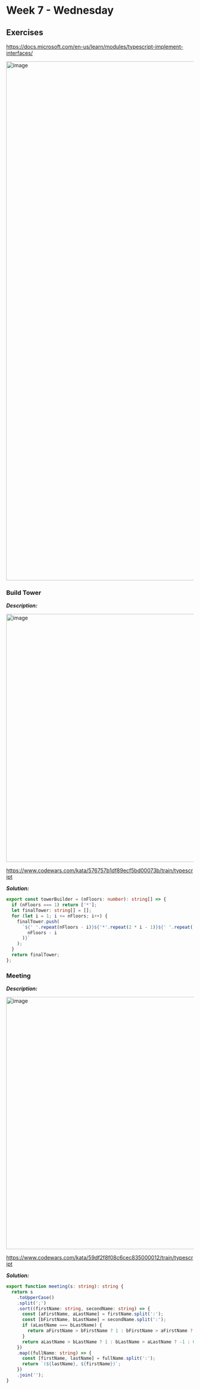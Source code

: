 # Week 7 - Wednesday


## Exercises

https://docs.microsoft.com/en-us/learn/modules/typescript-implement-interfaces/

<img width="1393" alt="image" src="https://user-images.githubusercontent.com/86013814/170609523-33b801d9-ecec-41ef-a666-2f4830e06a60.png">

### Build Tower

***Description:***

<img width="666" alt="image" src="https://user-images.githubusercontent.com/86013814/170599014-15e2b86a-255f-46d8-9cd8-0b961c382372.png">

https://www.codewars.com/kata/576757b1df89ecf5bd00073b/train/typescript

***Solution:***

``` typescript
export const towerBuilder = (nFloors: number): string[] => {
  if (nFloors === 1) return ['*'];
  let finalTower: string[] = [];
  for (let i = 1; i <= nFloors; i++) {
    finalTower.push(
      `${' '.repeat(nFloors - i)}${'*'.repeat(2 * i - 1)}${' '.repeat(
        nFloors - i
      )}`
    );
  }
  return finalTower;
};
```



### Meeting

***Description:***

<img width="677" alt="image" src="https://user-images.githubusercontent.com/86013814/170599463-951c04d4-d09c-43f5-95fd-4e93a5d6a39e.png">

https://www.codewars.com/kata/59df2f8f08c6cec835000012/train/typescript

***Solution:***

``` typescript
export function meeting(s: string): string {
  return s
    .toUpperCase()
    .split(';')
    .sort((firstName: string, secondName: string) => {
      const [aFirstName, aLastName] = firstName.split(':');
      const [bFirstName, bLastName] = secondName.split(':');
      if (aLastName === bLastName) {
        return aFirstName > bFirstName ? 1 : bFirstName > aFirstName ? -1 : 0;
      }
      return aLastName > bLastName ? 1 : bLastName > aLastName ? -1 : 0;
    })
    .map((fullName: string) => {
      const [firstName, lastName] = fullName.split(':');
      return `(${lastName}, ${firstName})`;
    })
    .join('');
}
```
